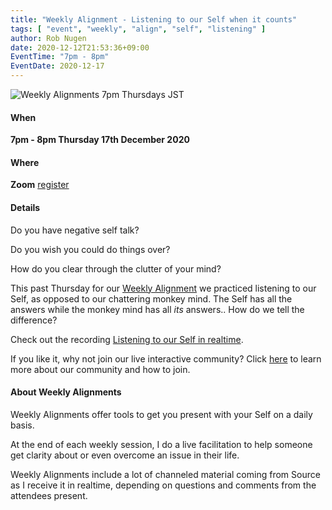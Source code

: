 ```yaml
---
title: "Weekly Alignment - Listening to our Self when it counts"
tags: [ "event", "weekly", "align", "self", "listening" ]
author: Rob Nugen
date: 2020-12-12T21:53:36+09:00
EventTime: "7pm - 8pm"
EventDate: 2020-12-17
---
```


<img
src="//b.robnugen.com/blog/2020/2020_nov_23_weekly_alignments_title.jpg"
alt="Weekly Alignments 7pm Thursdays JST"
class="title" />

#### When

**7pm - 8pm Thursday 17th December 2020**

#### Where

**Zoom** [register](/weekly-alignments/)

#### Details

Do you have negative self talk?

Do you wish you could do things over?

How do you clear through the clutter of your mind?

This past Thursday for our [Weekly Alignment](/weekly-alignments/)
we practiced listening to our Self, as opposed to our
chattering monkey mind.  The Self has all the answers while the monkey
mind has all *its* answers..  How do we tell the difference?

Check out the recording
[Listening to our Self in realtime](/blog/2020/12/17/weekly-alignment-listening-to-our-self-in-realtime/).

If you like it, why not join our live interactive community?  Click
[here](/weekly-alignments/) to learn more about our community and how
to join.

#### About Weekly Alignments

Weekly Alignments offer tools to get you present with your Self on a
daily basis.

At the end of each weekly session, I do a live facilitation to help
someone get clarity about or even overcome an issue in their life.

Weekly Alignments include a lot of channeled material coming from
Source as I receive it in realtime, depending on questions and
comments from the attendees present.
